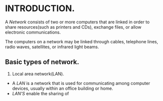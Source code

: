 # INTRODUCTION.

A *Network* consists of two or more computers that are linked in order to share resources(such as printers and CDs), exchange files, or allow electronic communications.

The computers on a network may be linked through cables, telephone lines, radio waves, satellites, or infrared light beams.

## Basic types of network.

1. Local area network(LAN).

+ A *LAN* is a network that is used for communicating among computer devices, usually within an office building or home.
+ *LAN'S* enable the sharing of
